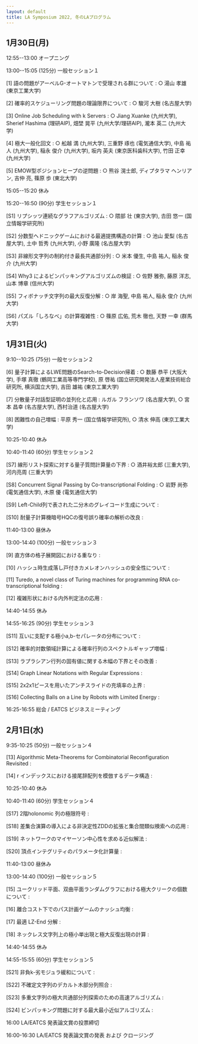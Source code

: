```yaml
---
layout: default
title: LA Symposium 2022, 冬のLAプログラム
---
```


 

1月30日(月)
--------
12:55--13:00 オープニング

13:00--15:05 (125分) 一般セッション１

[1] 語の問題がアーベルG-オートマトンで受理される群について
: ○ 湯山 孝雄 (東京工業大学)

[2] 確率的スケジューリング問題の理論限界について
: ○ 駿河 大樹 (名古屋大学)

[3] Online Job Scheduling with k Servers
: ○ Jiang Xuanke (九州大学), Sherief Hashima (理研AIP), 畑埜 晃平 (九州大学/理研AIP), 瀧本 英二 (九州大学)

[4] 極大一般化回文
: ○ 舩越 満 (九州大学), 三重野 琢也 (電気通信大学), 中島 祐人 (九州大学), 稲永 俊介 (九州大学), 坂内 英夫 (東京医科歯科大学), 竹田 正幸 (九州大学)

[5] EMOW型ポジションヒープの逆問題
: ○ 熊谷 滉士郎, ディプタラマ ヘンリアン, 吉仲 亮, 篠原 歩 (東北大学)

15:05--15:20 休み

15:20--16:50 (90分) 学生セッション１

[S1] リプシッツ連続なグラフアルゴリズム
: ○ 隈部 壮 (東京大学), 𠮷田 悠一 (国立情報学研究所)

[S2] 分数型ヘドニックゲームにおける最適提携構造の計算
: ○ 池山 愛梨 (名古屋大学), 土中 哲秀 (九州大学), 小野 廣隆 (名古屋大学)

[S3] 非線形文字列の制約付き最長共通部分列
: ○ 米本 優生, 中島 祐人, 稲永 俊介 (九州大学)

[S4] Why3 によるビンパッキングアルゴリズムの検証
: ○ 佐野 雅弥, 藤原 洋志, 山本 博章 (信州大学)

[S5] フィボナッチ文字列の最大反復分解
: ○ 岸 海聖, 中島 祐人, 稲永 俊介 (九州大学)

[S6] パズル「しろなべ」の計算複雑性
: ○ 篠原 広佑, 荒木 徹也, 天野 一幸 (群馬大学)


1月31日(火)
--------
9:10--10:25 (75分) 一般セッション２

[6] 量子計算によるLWE問題のSearch-to-Decision帰着
: ○ 数藤 恭平	(大阪大学),	手塚 真徹 (鶴岡工業高等専門学校),	原 啓祐	(国立研究開発法人産業技術総合研究所, 横浜国立大学), 吉田 雄祐	(東京工業大学)

[7] 分散量子対話型証明の並列化と応用
: ルガル フランソワ	(名古屋大学),	○ 宮本 昌幸	(名古屋大学),	西村治道	(名古屋大学)

[8] 困難性の自己増幅
: 平原 秀一	(国立情報学研究所),	○ 清水 伸高	(東京工業大学)

10:25-10:40 休み

10:40-11:40 (60分) 学生セッション２

[S7] 線形リスト探索に対する量子質問計算量の下界
: ○ 酒井裕太郎	(三重大学),	河内亮周	(三重大学)

[S8] Concurrent Signal Passing by Co-transcriptional Folding
: ○ 岩野 尚弥	(電気通信大学),	木原 優	(電気通信大学)

[S9] Left-Child列で表された二分木のグレイコード生成について
: 

[S10] 耐量子計算機暗号HQCの復号誤り確率の解析の改良
: 

11:40-13:00 昼休み

13:00-14:40 (100分) 一般セッション３

[9] 直方体の格子展開図における重なり
: 

[10] ハッシュ時生成落し戸付きカメレオンハッシュの安全性について
: 

[11] Turedo, a novel class of Turing machines for programming RNA co-transcriptional folding
: 

[12] 複雑形状における内外判定法の応用
: 

14:40-14:55 休み

14:55-16:25 (90分) 学生セッション３

[S11] 互いに支配する極小a,b-セパレータの分布について
:

[S12] 確率的対数領域計算による確率行列のスペクトルギャップ増幅
:

[S13] ラプラシアン行列の固有値に関する木幅の下界とその改善
:

[S14] Graph Linear Notations with Regular Expressions
:

[S15] 2x2x1ピースを用いたアンチスライドの充填率の上界
:

[S16] Collecting Balls on a Line by Robots with Limited Energy
:

16:25-16:55 総会 / EATCS ビジネスミーティング


2月1日(水)
--------
9:35-10:25 (50分) 一般セッション４

[13] Algorithmic Meta-Theorems for Combinatorial Reconfiguration Revisited
: 

[14] r インデックスにおける接尾辞配列を模倣するデータ構造
: 

10:25-10:40 休み

10:40-11:40 (60分) 学生セッション４

[S17] 2階holonomic 列の極限符号
:

[S18] 差集合演算の導入による非決定性ZDDの拡張と集合間類似検索への応用
: 

[S19] ネットワークのマイヤーソン中心性を求める近似解法
: 

[S20] 頂点インテグリティのパラメータ化計算量
: 

11:40-13:00 昼休み

13:00-14:40 (100分) 一般セッション５

[15] ユークリッド平面、双曲平面ランダムグラフにおける極大クリークの個数について
: 

[16] 離合コスト下でのパス計画ゲームのナッシュ均衡
: 

[17] 最適 LZ-End 分解
: 

[18] ネックレス文字列上の極小単出現と極大反復出現の計算
: 

14:40-14:55 休み

14:55-15:55 (60分) 学生セッション５

[S21] 非負k-劣モジュラ緩和について
:

[S22] 不確定文字列のデカルト木部分列照合
:

[S23] 多重文字列の極大共通部分列探索のための高速アルゴリズム
:

[S24] ビンパッキング問題に対する最大最小近似アルゴリズム
:

16:00 LA/EATCS 発表論文賞の投票締切

16:00-16:30 LA/EATCS 発表論文賞の発表 および クロージング
